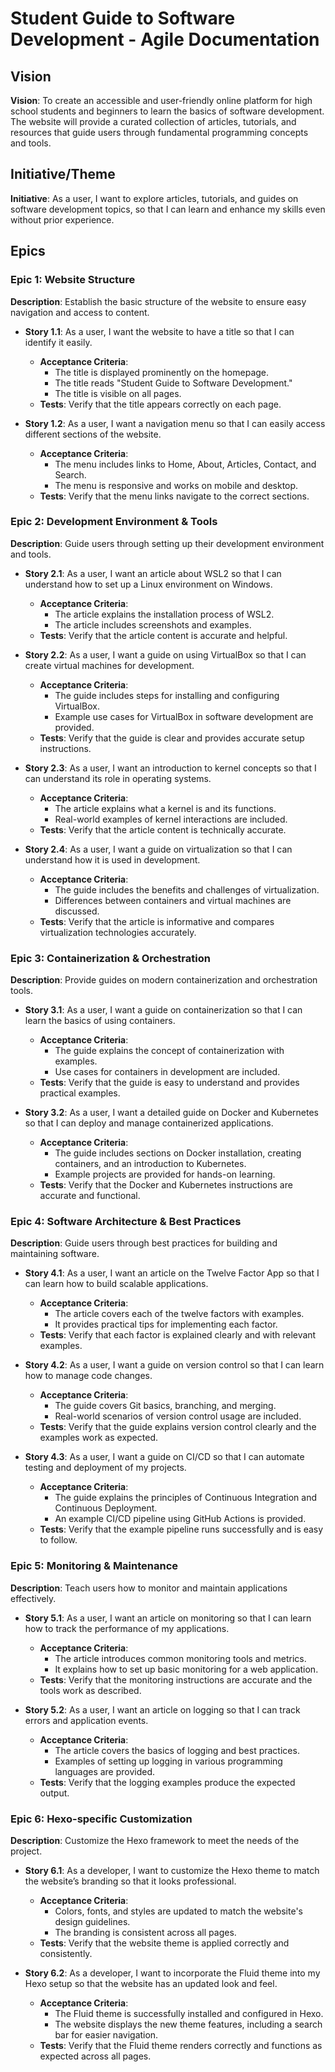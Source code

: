 # Student Guide to Software Development - Agile Documentation 

## Vision

**Vision**: To create an accessible and user-friendly online platform for high school students and beginners to learn the basics of software development. The website will provide a curated collection of articles, tutorials, and resources that guide users through fundamental programming concepts and tools.

## Initiative/Theme

**Initiative**: As a user, I want to explore articles, tutorials, and guides on software development topics, so that I can learn and enhance my skills even without prior experience.

## Epics

### Epic 1: Website Structure
**Description**: Establish the basic structure of the website to ensure easy navigation and access to content.

- **Story 1.1**: As a user, I want the website to have a title so that I can identify it easily.
  - **Acceptance Criteria**:
    - The title is displayed prominently on the homepage.
    - The title reads "Student Guide to Software Development."
    - The title is visible on all pages.
  - **Tests**: Verify that the title appears correctly on each page.

- **Story 1.2**: As a user, I want a navigation menu so that I can easily access different sections of the website.
  - **Acceptance Criteria**:
    - The menu includes links to Home, About, Articles, Contact, and Search.
    - The menu is responsive and works on mobile and desktop.
  - **Tests**: Verify that the menu links navigate to the correct sections.

### Epic 2: Development Environment & Tools
**Description**: Guide users through setting up their development environment and tools.

- **Story 2.1**: As a user, I want an article about WSL2 so that I can understand how to set up a Linux environment on Windows.
  - **Acceptance Criteria**:
    - The article explains the installation process of WSL2.
    - The article includes screenshots and examples.
  - **Tests**: Verify that the article content is accurate and helpful.

- **Story 2.2**: As a user, I want a guide on using VirtualBox so that I can create virtual machines for development.
  - **Acceptance Criteria**:
    - The guide includes steps for installing and configuring VirtualBox.
    - Example use cases for VirtualBox in software development are provided.
  - **Tests**: Verify that the guide is clear and provides accurate setup instructions.

- **Story 2.3**: As a user, I want an introduction to kernel concepts so that I can understand its role in operating systems.
  - **Acceptance Criteria**:
    - The article explains what a kernel is and its functions.
    - Real-world examples of kernel interactions are included.
  - **Tests**: Verify that the article content is technically accurate.

- **Story 2.4**: As a user, I want a guide on virtualization so that I can understand how it is used in development.
  - **Acceptance Criteria**:
    - The guide includes the benefits and challenges of virtualization.
    - Differences between containers and virtual machines are discussed.
  - **Tests**: Verify that the article is informative and compares virtualization technologies accurately.

### Epic 3: Containerization & Orchestration
**Description**: Provide guides on modern containerization and orchestration tools.

- **Story 3.1**: As a user, I want a guide on containerization so that I can learn the basics of using containers.
  - **Acceptance Criteria**:
    - The guide explains the concept of containerization with examples.
    - Use cases for containers in development are included.
  - **Tests**: Verify that the guide is easy to understand and provides practical examples.

- **Story 3.2**: As a user, I want a detailed guide on Docker and Kubernetes so that I can deploy and manage containerized applications.
  - **Acceptance Criteria**:
    - The guide includes sections on Docker installation, creating containers, and an introduction to Kubernetes.
    - Example projects are provided for hands-on learning.
  - **Tests**: Verify that the Docker and Kubernetes instructions are accurate and functional.

### Epic 4: Software Architecture & Best Practices
**Description**: Guide users through best practices for building and maintaining software.

- **Story 4.1**: As a user, I want an article on the Twelve Factor App so that I can learn how to build scalable applications.
  - **Acceptance Criteria**:
    - The article covers each of the twelve factors with examples.
    - It provides practical tips for implementing each factor.
  - **Tests**: Verify that each factor is explained clearly and with relevant examples.

- **Story 4.2**: As a user, I want a guide on version control so that I can learn how to manage code changes.
  - **Acceptance Criteria**:
    - The guide covers Git basics, branching, and merging.
    - Real-world scenarios of version control usage are included.
  - **Tests**: Verify that the guide explains version control clearly and the examples work as expected.

- **Story 4.3**: As a user, I want a guide on CI/CD so that I can automate testing and deployment of my projects.
  - **Acceptance Criteria**:
    - The guide explains the principles of Continuous Integration and Continuous Deployment.
    - An example CI/CD pipeline using GitHub Actions is provided.
  - **Tests**: Verify that the example pipeline runs successfully and is easy to follow.

### Epic 5: Monitoring & Maintenance
**Description**: Teach users how to monitor and maintain applications effectively.

- **Story 5.1**: As a user, I want an article on monitoring so that I can learn how to track the performance of my applications.
  - **Acceptance Criteria**:
    - The article introduces common monitoring tools and metrics.
    - It explains how to set up basic monitoring for a web application.
  - **Tests**: Verify that the monitoring instructions are accurate and the tools work as described.

- **Story 5.2**: As a user, I want an article on logging so that I can track errors and application events.
  - **Acceptance Criteria**:
    - The article covers the basics of logging and best practices.
    - Examples of setting up logging in various programming languages are provided.
  - **Tests**: Verify that the logging examples produce the expected output.

### Epic 6: Hexo-specific Customization
**Description**: Customize the Hexo framework to meet the needs of the project.

- **Story 6.1**: As a developer, I want to customize the Hexo theme to match the website’s branding so that it looks professional.
  - **Acceptance Criteria**:
    - Colors, fonts, and styles are updated to match the website's design guidelines.
    - The branding is consistent across all pages.
  - **Tests**: Verify that the website theme is applied correctly and consistently.

- **Story 6.2**: As a developer, I want to incorporate the Fluid theme into my Hexo setup so that the website has an updated look and feel.
  - **Acceptance Criteria**:
    - The Fluid theme is successfully installed and configured in Hexo.
    - The website displays the new theme features, including a search bar for easier navigation.
  - **Tests**: Verify that the Fluid theme renders correctly and functions as expected across all pages.
